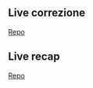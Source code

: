 ## Live correzione
[Repo](https://github.com/Guybrush3791/bool-97-laravel-dc-comics-live)

## Live recap
[Repo](https://github.com/Guybrush3791/bool-97-laravel-crud-2)